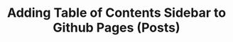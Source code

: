 ---
title: "Adding Table of Contents Sidebar to Github Pages (Posts)"
published: false
tags: misc web
description: "Second dive in web design - X min read"
---